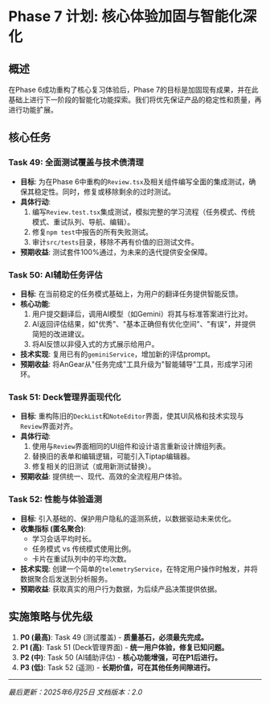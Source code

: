 # Phase 7 计划: 核心体验加固与智能化深化

## 概述
在Phase 6成功重构了核心复习体验后，Phase 7的目标是加固现有成果，并在此基础上进行下一阶段的智能化功能探索。我们将优先保证产品的稳定性和质量，再进行功能扩展。

## 核心任务

### Task 49: 全面测试覆盖与技术债清理
- **目标**: 为在Phase 6中重构的`Review.tsx`及相关组件编写全面的集成测试，确保其稳定性。同时，修复或移除剩余的过时测试。
- **具体行动**:
    1. 编写`Review.test.tsx`集成测试，模拟完整的学习流程（任务模式、传统模式、重试队列、导航、编辑）。
    2. 修复`npm test`中报告的所有失败测试。
    3. 审计`src/tests`目录，移除不再有价值的旧测试文件。
- **预期收益**: 测试套件100%通过，为未来的迭代提供安全保障。

### Task 50: AI辅助任务评估
- **目标**: 在当前稳定的任务模式基础上，为用户的翻译任务提供智能反馈。
- **核心功能**:
    1. 用户提交翻译后，调用AI模型（如Gemini）将其与标准答案进行比对。
    2. AI返回评估结果，如"优秀"、"基本正确但有优化空间"、"有误"，并提供简短的改进建议。
    3. 将AI反馈以非侵入式的方式展示给用户。
- **技术实现**: 复用已有的`geminiService`，增加新的评估prompt。
- **预期收益**: 将AnGear从"任务完成"工具升级为"智能辅导"工具，形成学习闭环。

### Task 51: Deck管理界面现代化
- **目标**: 重构陈旧的`DeckList`和`NoteEditor`界面，使其UI风格和技术实现与`Review`界面对齐。
- **具体行动**:
    1. 使用与`Review`界面相同的UI组件和设计语言重新设计牌组列表。
    2. 替换旧的表单和编辑逻辑，可能引入Tiptap编辑器。
    3. 修复相关的旧测试（或用新测试替换）。
- **预期收益**: 提供统一、现代、高效的全流程用户体验。

### Task 52: 性能与体验遥测
- **目标**: 引入基础的、保护用户隐私的遥测系统，以数据驱动未来优化。
- **收集指标 (匿名聚合)**:
    - 学习会话平均时长。
    - 任务模式 vs 传统模式使用比例。
    - 卡片在重试队列中的平均次数。
- **技术实现**: 创建一个简单的`telemetryService`，在特定用户操作时触发，并将数据聚合后发送到分析服务。
- **预期收益**: 获取真实的用户行为数据，为后续产品决策提供依据。

## 实施策略与优先级
1. **P0 (最高)**: Task 49 (测试覆盖) - **质量基石，必须最先完成。**
2. **P1 (高)**: Task 51 (Deck管理界面) - **统一用户体验，修复已知问题。**
3. **P2 (中)**: Task 50 (AI辅助评估) - **核心功能增强，可在P1后进行。**
4. **P3 (低)**: Task 52 (遥测) - **长期价值，可在其他任务间隙进行。**

---
*最后更新：2025年6月25日*
*文档版本：2.0* 